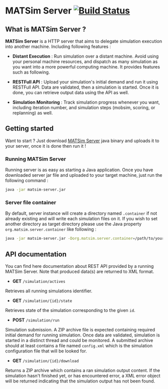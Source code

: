 # MATSim Server [![Build Status](https://travis-ci.org/Faylixe/MATSimServer.svg?branch=master)](https://travis-ci.org/Faylixe/MATSimServer)


## What is MATSim Server ?

**MATSim Server** is a HTTP server that aims to delegate simulation
execution into another machine. Including following features :

* **Distant Execution** : Run simulation over a distant machine. Avoid using your personal machine resources, and dispatch as many simulation as you want into a more powerful computing machine. It provides features such as following.

* **RESTFull API** : Upload your simulation's initial demand and run it using RESTFull API. Data are validated, then a simulation is started. Once it is done, you can retrieve output data using the API as well.

* **Simulation Monitoring** : Track simulation progress whenever you want, including iteration number, and simulation steps (mobsim, scoring, or replanning) as well.

## Getting started

Want to start ? Just download [MATSim Server](https://github.com/Faylixe/MATSimServer/releases)
java binary and uploads it to your server, once it is done then run it !

### Running MATSim Server
Running server is as easy as starting a Java application. Once you have
downloaded server jar file and uploaded to your target machine, just run
the following command :

```bash
java -jar matsim-server.jar
```

### Server file container
By default, server instance will create a directory named ``.container`` if not
already existing and will write each simulation files on it. If you wish to set
another directory as target directory please use the Java property
``org.matsim.server.container`` like following :

```bash
java -jar matsim-server.jar -Dorg.matsim.server.container=/path/to/your/directory
```

## API documentation

You can find here documentation about REST API provided by a running
MATSim Server. Note that produced data(s) are returned to XML format.

* **GET** ``/simulation/actives``

Retrieves all running simulations identifier.

* **GET** ``/simulation/{id}/state``

Retrieves state of the simulation corresponding to the given ``id``.

* **POST** ``/simulation/run``

Simulation submission. A ZIP archive file is expected containing required
initial demand for running simulation. Once data are validated, simulation
is started in a distinct thread and could be monitored. A submitted archive
should at least contains a file named ``config.xml`` which is the simulation
configuration file that will be looked for.

* **GET** ``/simulation/{id}/download``

Returns a ZIP archive which contains a ran simulation output content.
If the simulation hasn't finished yet, or has encountered error, a XML
error object will be returned indicating that the simulation output has
not been found.
